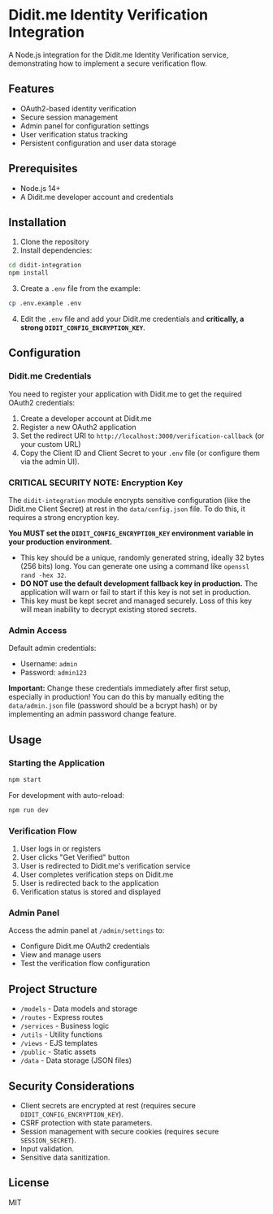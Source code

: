 # Didit.me Identity Verification Integration

A Node.js integration for the Didit.me Identity Verification service, demonstrating how to implement a secure verification flow.

## Features

- OAuth2-based identity verification
- Secure session management
- Admin panel for configuration settings
- User verification status tracking
- Persistent configuration and user data storage

## Prerequisites

- Node.js 14+
- A Didit.me developer account and credentials

## Installation

1. Clone the repository
2. Install dependencies:

```bash
cd didit-integration
npm install
```

3. Create a `.env` file from the example:

```bash
cp .env.example .env
```

4. Edit the `.env` file and add your Didit.me credentials and **critically, a strong `DIDIT_CONFIG_ENCRYPTION_KEY`**.

## Configuration

### Didit.me Credentials

You need to register your application with Didit.me to get the required OAuth2 credentials:

1. Create a developer account at Didit.me
2. Register a new OAuth2 application
3. Set the redirect URI to `http://localhost:3000/verification-callback` (or your custom URL)
4. Copy the Client ID and Client Secret to your `.env` file (or configure them via the admin UI).

### **CRITICAL SECURITY NOTE: Encryption Key**

The `didit-integration` module encrypts sensitive configuration (like the Didit.me Client Secret) at rest in the `data/config.json` file. To do this, it requires a strong encryption key.

**You MUST set the `DIDIT_CONFIG_ENCRYPTION_KEY` environment variable in your production environment.**

- This key should be a unique, randomly generated string, ideally 32 bytes (256 bits) long. You can generate one using a command like `openssl rand -hex 32`.
- **DO NOT use the default development fallback key in production.** The application will warn or fail to start if this key is not set in production.
- This key must be kept secret and managed securely. Loss of this key will mean inability to decrypt existing stored secrets.

### Admin Access

Default admin credentials:
- Username: `admin`
- Password: `admin123`

**Important:** Change these credentials immediately after first setup, especially in production! You can do this by manually editing the `data/admin.json` file (password should be a bcrypt hash) or by implementing an admin password change feature.

## Usage

### Starting the Application

```bash
npm start
```

For development with auto-reload:

```bash
npm run dev
```

### Verification Flow

1. User logs in or registers
2. User clicks "Get Verified" button
3. User is redirected to Didit.me's verification service
4. User completes verification steps on Didit.me
5. User is redirected back to the application
6. Verification status is stored and displayed

### Admin Panel

Access the admin panel at `/admin/settings` to:
- Configure Didit.me OAuth2 credentials
- View and manage users
- Test the verification flow configuration

## Project Structure

- `/models` - Data models and storage
- `/routes` - Express routes
- `/services` - Business logic
- `/utils` - Utility functions
- `/views` - EJS templates
- `/public` - Static assets
- `/data` - Data storage (JSON files)

## Security Considerations

- Client secrets are encrypted at rest (requires secure `DIDIT_CONFIG_ENCRYPTION_KEY`).
- CSRF protection with state parameters.
- Session management with secure cookies (requires secure `SESSION_SECRET`).
- Input validation.
- Sensitive data sanitization.

## License

MIT